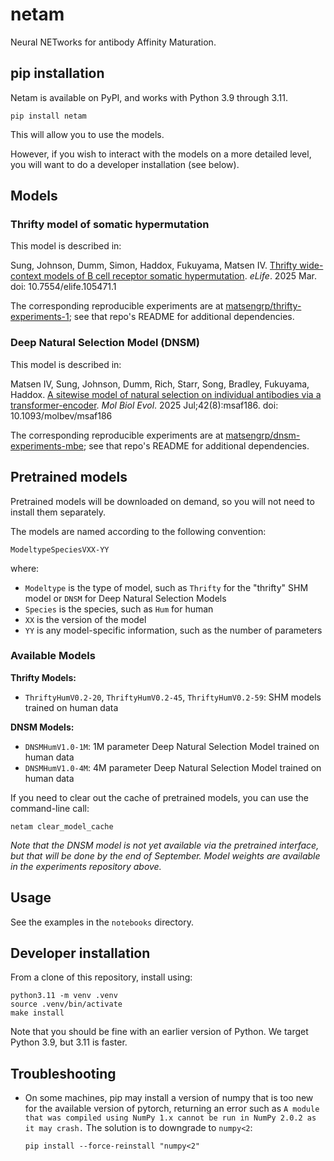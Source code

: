 # netam

Neural NETworks for antibody Affinity Maturation.

## pip installation

Netam is available on PyPI, and works with Python 3.9 through 3.11.

```
pip install netam
```

This will allow you to use the models.

However, if you wish to interact with the models on a more detailed level, you will want to do a developer installation (see below).

## Models

### Thrifty model of somatic hypermutation

This model is described in:

Sung, Johnson, Dumm, Simon, Haddox, Fukuyama, Matsen IV. [Thrifty wide-context models of B cell receptor somatic hypermutation](https://elifesciences.org/reviewed-preprints/105471). *eLife*. 2025 Mar. doi: 10.7554/elife.105471.1

The corresponding reproducible experiments are at [matsengrp/thrifty-experiments-1](https://github.com/matsengrp/thrifty-experiments-1/); see that repo's README for additional dependencies.


### Deep Natural Selection Model (DNSM)

This model is described in:

Matsen IV, Sung, Johnson, Dumm, Rich, Starr, Song, Bradley, Fukuyama, Haddox. [A sitewise model of natural selection on individual antibodies via a transformer-encoder](https://academic.oup.com/mbe/advance-article/doi/10.1093/molbev/msaf186/8222712). *Mol Biol Evol*. 2025 Jul;42(8):msaf186. doi: 10.1093/molbev/msaf186

The corresponding reproducible experiments are at [matsengrp/dnsm-experiments-mbe](https://github.com/matsengrp/dnsm-experiments-mbe/); see that repo's README for additional dependencies.


## Pretrained models

Pretrained models will be downloaded on demand, so you will not need to install them separately.

The models are named according to the following convention:

    ModeltypeSpeciesVXX-YY

where:

* `Modeltype` is the type of model, such as `Thrifty` for the "thrifty" SHM model or `DNSM` for Deep Natural Selection Models
* `Species` is the species, such as `Hum` for human
* `XX` is the version of the model
* `YY` is any model-specific information, such as the number of parameters

### Available Models

**Thrifty Models:**
- `ThriftyHumV0.2-20`, `ThriftyHumV0.2-45`, `ThriftyHumV0.2-59`: SHM models trained on human data

**DNSM Models:**
- `DNSMHumV1.0-1M`: 1M parameter Deep Natural Selection Model trained on human data
- `DNSMHumV1.0-4M`: 4M parameter Deep Natural Selection Model trained on human data

If you need to clear out the cache of pretrained models, you can use the command-line call:

    netam clear_model_cache

_Note that the DNSM model is not yet available via the pretrained interface, but that will be done by the end of September. Model weights are available in the experiments repository above._

## Usage

See the examples in the `notebooks` directory.


## Developer installation

From a clone of this repository, install using:

    python3.11 -m venv .venv
    source .venv/bin/activate
    make install

Note that you should be fine with an earlier version of Python.
We target Python 3.9, but 3.11 is faster.



## Troubleshooting
* On some machines, pip may install a version of numpy that is too new for the
    available version of pytorch, returning an error such as `A module that was compiled using NumPy 1.x cannot be run in
NumPy 2.0.2 as it may crash.` The solution is to downgrade to `numpy<2`:
    ```console
    pip install --force-reinstall "numpy<2"
    ```
